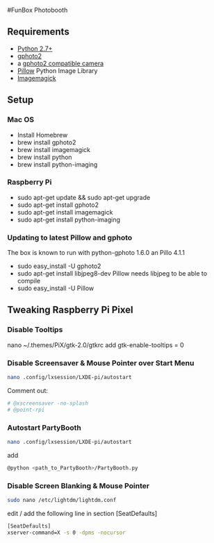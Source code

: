 #FunBox Photobooth

## Requirements
- [Python 2.7+](https://www.python.org/)
- [gphoto2](http://www.gphoto.org/)
- a [gphoto2 compatible camera](http://www.gphoto.org/proj/libgphoto2/support.php)
- [Pillow](https://python-pillow.org/) Python Image Library
- [Imagemagick](https://www.imagemagick.org)


## Setup
### Mac OS
- Install Homebrew
- brew install gphoto2
- brew install imagemagick
- brew install python
- brew install python-imaging


### Raspberry Pi
- sudo apt-get update && sudo apt-get upgrade
- sudo apt-get install gphoto2
- sudo apt-get install imagemagick
- sudo apt-get install python-imaging

### Updating to latest Pillow and gphoto
The box is known to run with python-gphoto 1.6.0 an Pillo 4.1.1
- sudo easy_install -U gphoto2
- sudo apt-get install libjpeg8-dev
  Pillow needs libjpeg to be able to compile
- sudo easy_install -U Pillow

## Tweaking Raspberry Pi Pixel
### Disable Tooltips
nano ~/.themes/PiX/gtk-2.0/gtkrc
add
gtk-enable-tooltips = 0


### Disable Screensaver & Mouse Pointer over Start Menu
```bash
nano .config/lxsession/LXDE-pi/autostart
```   
Comment out:

```bash
# @xscreensaver -no-splash
# @point-rpi
```
### Autostart PartyBooth
```bash
nano .config/lxsession/LXDE-pi/autostart
```   
add
```bash
@python <path_to_PartyBooth>/PartyBooth.py
```


### Disable Screen Blanking & Mouse Pointer
```bash
sudo nano /etc/lightdm/lightdm.conf
```
edit / add the following line in section [SeatDefaults]
```bash
[SeatDefaults]
xserver-command=X -s 0 -dpms -nocursor
```
